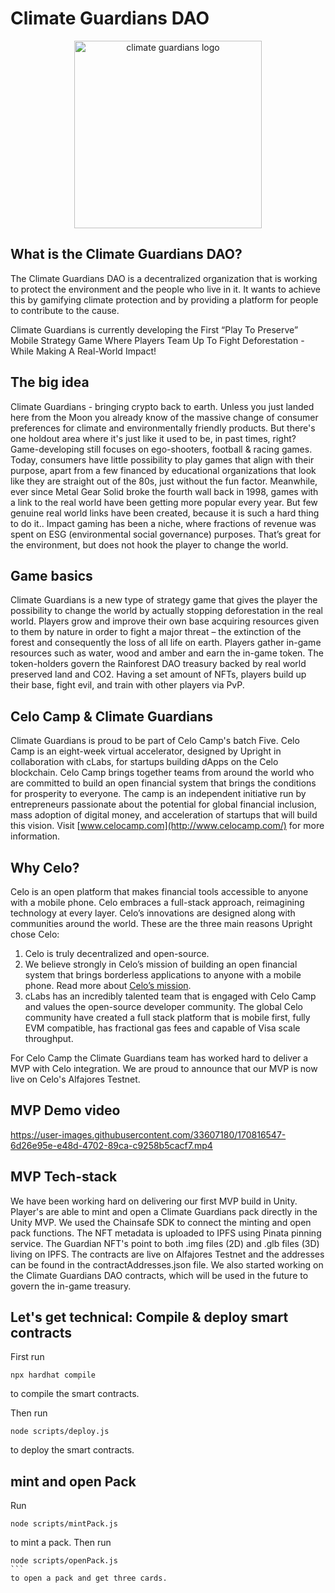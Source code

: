 # Climate Guardians DAO

<p align="center">
  <a href="https://climateguardians.io/">
    <img src="https://climateguardians.io/wp-content/uploads/2022/05/logoname-1.png" alt="climate guardians logo" title="Go to climateguardians.io" width="300" style="border:none;"/>
  </a>
</p>

## What is the Climate Guardians DAO?
The Climate Guardians DAO is a decentralized organization that is working to protect the environment and the people who live in it. It wants to achieve this by gamifying climate protection and by providing a platform for people to contribute to the cause. 

Climate Guardians is currently developing the First “Play To Preserve” Mobile Strategy Game Where Players Team Up To Fight Deforestation - While Making A Real-World Impact! 

## The big idea
Climate Guardians - bringing crypto back to earth. Unless you just landed here from the Moon you already know of the massive change of consumer preferences for climate and environmentally friendly products. But there's one holdout area where it's just like it used to be, in past times, right? Game-developing still focuses on ego-shooters, football & racing games. Today, consumers have little possibility to play games that align with their purpose, apart from a few financed by educational organizations that look like they are straight out of the 80s, just without the fun factor. Meanwhile, ever since Metal Gear Solid broke the fourth wall back in 1998, games with a link to the real world have been getting more popular every year. But few genuine real world links have been created, because it is such a hard thing to do it.. Impact gaming has been a niche, where fractions of revenue was spent on ESG (environmental social governance)  purposes. That’s great for the environment, but does not hook the player to change the world.

## Game basics
Climate Guardians is a new type of strategy game that gives the player the possibility to change the world by actually stopping deforestation in the real world. Players grow and improve their own base acquiring resources given to them by nature in order to fight a major threat – the extinction of the forest and consequently the loss of all life on earth. Players gather in-game resources such as water, wood and amber and earn the in-game token. The token-holders govern the Rainforest DAO treasury backed by real world preserved land and CO2. Having a set amount of NFTs, players build up their base, fight evil, and train with other players via PvP. 

## Celo Camp & Climate Guardians
Climate Guardians is proud to be part of Celo Camp's batch Five. Celo Camp is an eight-week virtual accelerator, designed by Upright in collaboration with cLabs, for startups building dApps on the Celo blockchain. Celo Camp brings together teams from around the world who are committed to build an open financial system that brings the conditions for prosperity to everyone. The camp is an independent initiative run by entrepreneurs passionate about the potential for global financial inclusion, mass adoption of digital money, and acceleration of startups that will build this vision. Visit [www.celocamp.com](http://www.celocamp.com/) for more information.

## Why Celo?
Celo is an open platform that makes financial tools accessible to anyone with a mobile phone. Celo embraces a full-stack approach, reimagining technology at every layer. Celo’s innovations are designed along with communities around the world. These are the three main reasons Upright chose Celo:

1. Celo is truly decentralized and open-source.
2. We believe strongly in Celo’s mission of building an open financial system that brings borderless applications to anyone with a mobile phone. Read more about [Celo’s mission](https://celo.org/about).
3. cLabs has an incredibly talented team that is engaged with Celo Camp and values the open-source developer community. The global Celo community have created a full stack platform that is mobile first, fully EVM compatible, has fractional gas fees and capable of Visa scale throughput.

For Celo Camp the Climate Guardians team has worked hard to deliver a MVP with Celo integration. We are proud to announce that our MVP is now live on Celo's Alfajores Testnet.

## MVP Demo video

https://user-images.githubusercontent.com/33607180/170816547-6d26e95e-e48d-4702-89ca-c9258b5cacf7.mp4

## MVP Tech-stack
We have been working hard on delivering our first MVP build in Unity. Player's are able to mint and open a Climate Guardians pack directly in the Unity MVP. We used the Chainsafe SDK to connect the minting and open pack functions. The NFT metadata is uploaded to IPFS using Pinata pinning service. The Guardian NFT's point to both .img files (2D) and .glb files (3D) living on IPFS. The contracts are live on Alfajores Testnet and the addresses can be found in the contractAddresses.json file. We also started working on the Climate Guardians DAO contracts, which will be used in the future to govern the in-game treasury.

## Let's get technical: Compile & deploy smart contracts

First run

```
npx hardhat compile
```

to compile the smart contracts.

Then run

```
node scripts/deploy.js
```

to deploy the smart contracts.

## mint and open Pack

Run

```
node scripts/mintPack.js
```

to mint a pack. Then run 

````
node scripts/openPack.js
```
to open a pack and get three cards.
